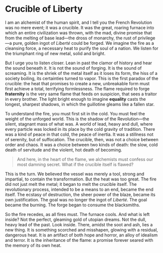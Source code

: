 # Crucible of Liberty

I am an alchemist of the human spirit, and I tell you the French Revolution was no mere event; it was a crucible. It was the great, roaring furnace into which an entire civilization was thrown, with the mad, divine promise that from the melting of base lead—the dross of monarchy, the rust of privilege—a pure, golden ingot of *Liberté* could be forged. We imagine the fire as a cleansing force, a necessary heat to purify the soul of a nation. We listen for the triumphant ring of new metal, solid and bright.

But I urge you to listen closer. Lean in past the clamor of history and hear the sound beneath it. It is not the sound of forging. It is the sound of screaming. It is the shriek of the metal itself as it loses its form, the hiss of a society boiling, its certainties turned to vapor. This is the first paradox of the crucible: the heat that promises to create a new, unbreakable form must first achieve a total, terrifying formlessness. The flame required to forge **fraternity** is the very same flame that feeds on suspicion, that sees a traitor in every brother. The light bright enough to imagine **equality** casts the longest, sharpest shadows, in which the guillotine gleams like a fallen star.

To understand the fire, you must first sit in the cold. You must feel the weight of the unforged world. This is the shadow of the Revolution—the silent, stagnant mass of what was. A world of lead, heavy and dull, where every particle was locked in its place by the cold gravity of tradition. There was a kind of peace in that cold, the peace of inertia. It was a stillness not of serenity, but of suffocation. The crucible, then, was not a choice between order and chaos. It was a choice between two kinds of death: the slow, cold death of servitude and the violent, hot death of becoming.

> And here, in the heart of the flame, we alchemists must confess our most damning secret. What if the crucible itself is flawed?

This is the turn. We believed the vessel was merely a tool, strong and impartial, to contain the transformation. But the heat was too great. The fire did not just melt the metal; it began to melt the crucible itself. The revolutionary process, intended to be a means to an end, became the end itself. The ecstasy of destruction, the sheer power of the blaze, became its own justification. The goal was no longer the ingot of *Liberté*. The goal became the burning. The forge began to consume the blacksmiths.

So the fire recedes, as all fires must. The furnace cools. And what is left inside? Not the perfect, gleaming gold of utopian dreams. Not the dull, heavy lead of the past. Look inside. There, amidst the soot and ash, lies a new thing. It is something scorched and misshapen, glowing with a residual, dangerous heat. It is an artifact of both hope and horror, an alloy of idealism and terror. It is the inheritance of the flame: a promise forever seared with the memory of its own heat.